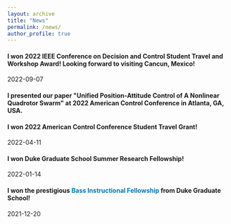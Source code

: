 ```yaml
---
layout: archive
title: "News"
permalink: /news/
author_profile: true
---
```


#### I won 2022 IEEE Conference on Decision and Control Student Travel and Workshop Award! Looking forward to visiting Cancun, Mexico! 
2022-09-07

#### I presented our paper "Unified Position-Attitude Control of A Nonlinear Quadrotor Swarm" at 2022 American Control Conference in Atlanta, GA, USA.

#### I won 2022 American Control Conference Student Travel Grant! 
2022-04-11

#### I won Duke Graduate School Summer Research Fellowship!
2022-01-14

#### I won the prestigious <a style="color: #0375b4; text-decoration: none;" href="[https://www.ibm.com/cloud/blog/entity-extraction-in-aiops](https://gradschool.duke.edu/professional-development/programs/bass-instructional-fellowships)">Bass Instructional Fellowship</a> from Duke Graduate School!
2021-12-20
